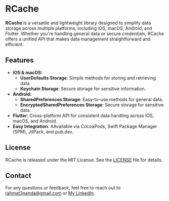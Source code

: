# RCache

**RCache** is a versatile and lightweight library designed to simplify data storage across multiple platforms, including iOS, macOS, Android, and Flutter. Whether you're handling general data or secure credentials, RCache offers a unified API that makes data management straightforward and efficient.

## Features

- **iOS & macOS:**
  - **UserDefaults Storage**: Simple methods for storing and retrieving data. 
  - **Keychain Storage**: Secure storage for sensitive information.
- **Android:** 
  - **SharedPreferences Storage**: Easy-to-use methods for general data.
  - **EncryptedSharedPreferences Storage**: Secure storage for sensitive data.
- **Flutter**: Cross-platform API for consistent data handling across iOS, macOS, and Android.
- **Easy Integration**: AAvailable via CocoaPods, Swift Package Manager (SPM), JitPack, and pub.dev.

## License
RCache is released under the MIT License. See the [LICENSE](https://github.com/rahmat3nanda/RCache?tab=MIT-1-ov-file) file for details.

## Contact
For any questions or feedback, feel free to reach out to [rahmat3nanda@gmail.com](mailto:rahmat3nanda@gmail.com) or [My LinkedIn](https://www.linkedin.com/in/rahmat-trinanda/).